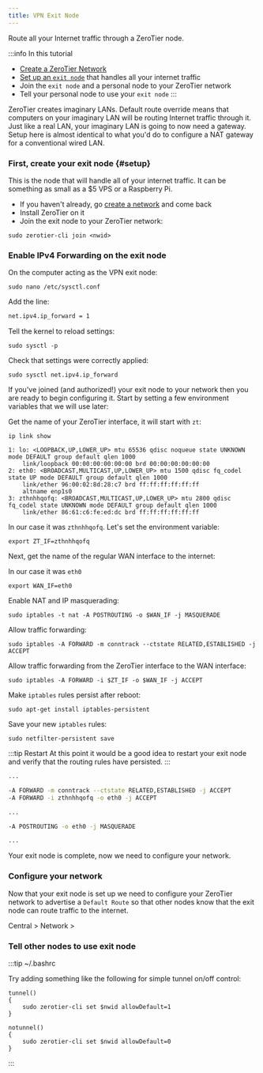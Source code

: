 ```yaml
---
title: VPN Exit Node
---
```


Route all your Internet traffic through a ZeroTier node.

:::info In this tutorial

 - [Create a ZeroTier Network](./start.md)
 - [Set up an `exit node`](#setup) that handles all your internet traffic
 - Join the `exit node` and a personal node to your ZeroTier network
 - Tell your personal node to use your `exit node`
:::

ZeroTier creates imaginary LANs. Default route override means that computers on your imaginary LAN will be routing Internet traffic through it. Just like a real LAN, your imaginary LAN is going to now need a gateway. Setup here is almost identical to what you'd do to configure a NAT gateway for a conventional wired LAN.

### First, create your exit node {#setup}

This is the node that will handle all of your internet traffic. It can be something as small as a $5 VPS or a Raspberry Pi.

 - If you haven't already, go [create a network](./start.md) and come back
 - Install ZeroTier on it
 - Join the exit node to your ZeroTier network:

 ```
 sudo zerotier-cli join <nwid>
 ```

### Enable IPv4 Forwarding on the exit node

On the computer acting as the VPN exit node:

```
sudo nano /etc/sysctl.conf
```

Add the line:

```sh title="/etc/sysctl.conf"
net.ipv4.ip_forward = 1
```

Tell the kernel to reload settings:

```
sudo sysctl -p
```

Check that settings were correctly applied:

```
sudo sysctl net.ipv4.ip_forward
```

If you've joined (and authorized!) your exit node to your network then you are ready to begin configuring it. Start by setting a few environment variables that we will use later:

Get the name of your ZeroTier interface, it will start with `zt`:

```
ip link show
```

```
1: lo: <LOOPBACK,UP,LOWER_UP> mtu 65536 qdisc noqueue state UNKNOWN mode DEFAULT group default qlen 1000
    link/loopback 00:00:00:00:00:00 brd 00:00:00:00:00:00
2: eth0: <BROADCAST,MULTICAST,UP,LOWER_UP> mtu 1500 qdisc fq_codel state UP mode DEFAULT group default qlen 1000
    link/ether 96:00:02:8d:28:c7 brd ff:ff:ff:ff:ff:ff
    altname enp1s0
3: zthnhhqofq: <BROADCAST,MULTICAST,UP,LOWER_UP> mtu 2800 qdisc fq_codel state UNKNOWN mode DEFAULT group default qlen 1000
    link/ether 86:61:c6:fe:ed:dc brd ff:ff:ff:ff:ff:ff
```

In our case it was `zthnhhqofq`. Let's set the environment variable:

```
export ZT_IF=zthnhhqofq
```

Next, get the name of the regular WAN interface to the internet:

In our case it was `eth0`

```
export WAN_IF=eth0
```

Enable NAT and IP masquerading:

```
sudo iptables -t nat -A POSTROUTING -o $WAN_IF -j MASQUERADE
```

Allow traffic forwarding:

```
sudo iptables -A FORWARD -m conntrack --ctstate RELATED,ESTABLISHED -j ACCEPT
```

Allow traffic forwarding from the ZeroTier interface to the WAN interface:

```
sudo iptables -A FORWARD -i $ZT_IF -o $WAN_IF -j ACCEPT
```

Make `iptables` rules persist after reboot:

```
sudo apt-get install iptables-persistent
```

Save your new `iptables` rules:

```
sudo netfilter-persistent save
```

:::tip Restart
At this point it would be a good idea to restart your exit node and verify that the routing rules have persisted.
:::

```sh title="sudo iptables-save"
...

-A FORWARD -m conntrack --ctstate RELATED,ESTABLISHED -j ACCEPT
-A FORWARD -i zthnhhqofq -o eth0 -j ACCEPT

...

-A POSTROUTING -o eth0 -j MASQUERADE

...
```

Your exit node is complete, now we need to configure your network.

### Configure your network

Now that your exit node is set up we need to configure your ZeroTier network to advertise a `Default Route` so that other nodes know that the exit node can route traffic to the internet.

Central > Network >

### Tell other nodes to use exit node

:::tip ~/.bashrc

Try adding something like the following for simple tunnel on/off control:

```
tunnel()
{
	sudo zerotier-cli set $nwid allowDefault=1
}

notunnel()
{
	sudo zerotier-cli set $nwid allowDefault=0
}
```
:::






























































